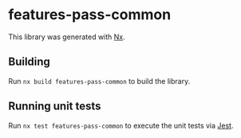 # features-pass-common

This library was generated with [Nx](https://nx.dev).

## Building

Run `nx build features-pass-common` to build the library.

## Running unit tests

Run `nx test features-pass-common` to execute the unit tests via [Jest](https://jestjs.io).
